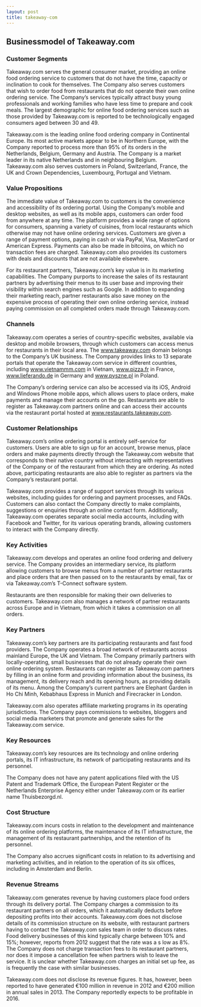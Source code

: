 ```yaml
---
layout: post
title: takeaway-com
---
```


Businessmodel of Takeaway.com
------------------------------

### Customer Segments

Takeaway.com serves the general consumer market, providing an online food ordering service to customers that do not have the time, capacity or inclination to cook for themselves. The Company also serves customers that wish to order food from restaurants that do not operate their own online ordering service. The Company’s services typically attract busy young professionals and working families who have less time to prepare and cook meals. The largest demographic for online food ordering services such as those provided by Takeaway.com is reported to be technologically engaged consumers aged between 30 and 49.

Takeaway.com is the leading online food ordering company in Continental Europe. Its most active markets appear to be in Northern Europe, with the Company reported to process more than 95% of its orders in the Netherlands, Belgium, Germany and Austria. The Company is a market leader in its native Netherlands and in neighbouring Belgium. Takeaway.com also serves customers in Poland, Switzerland, France, the UK and Crown Dependencies, Luxembourg, Portugal and Vietnam.

### Value Propositions

The immediate value of Takeaway.com to customers is the convenience and accessibility of its ordering portal. Using the Company’s mobile and desktop websites, as well as its mobile apps, customers can order food from anywhere at any time. The platform provides a wide range of options for consumers, spanning a variety of cuisines, from local restaurants which otherwise may not have online ordering services. Customers are given a range of payment options, paying in cash or via PayPal, Visa, MasterCard or American Express. Payments can also be made in bitcoins, on which no transaction fees are charged. Takeaway.com also provides its customers with deals and discounts that are not available elsewhere.

For its restaurant partners, Takeaway.com’s key value is in its marketing capabilities. The Company purports to increase the sales of its restaurant partners by advertising their menus to its user base and improving their visibility within search engines such as Google. In addition to expanding their marketing reach, partner restaurants also save money on the expensive process of operating their own online ordering service, instead paying commission on all completed orders made through Takeaway.com.

### Channels

Takeaway.com operates a series of country-specific websites, available via desktop and mobile browsers, through which customers can access menus for restaurants in their local area. The www.takeaway.com domain belongs to the Company’s UK business. The Company provides links to 13 separate portals that operate the Takeaway.com service in different countries, including www.vietnammm.com in Vietnam, www.pizza.fr in France, www.lieferando.de in Germany and www.pyszne.pl in Poland.

The Company’s ordering service can also be accessed via its iOS, Android and Windows Phone mobile apps, which allows users to place orders, make payments and manage their accounts on the go. Restaurants are able to register as Takeaway.com partners online and can access their accounts via the restaurant portal hosted at www.restaurants.takeaway.com.

### Customer Relationships

Takeaway.com’s online ordering portal is entirely self-service for customers. Users are able to sign up for an account, browse menus, place orders and make payments directly through the Takeaway.com website that corresponds to their native country without interacting with representatives of the Company or of the restaurant from which they are ordering. As noted above, participating restaurants are also able to register as partners via the Company’s restaurant portal.

Takeaway.com provides a range of support services through its various websites, including guides for ordering and payment processes, and FAQs. Customers can also contact the Company directly to make complaints, suggestions or enquiries through an online contact form. Additionally, Takeaway.com operates separate social media accounts, including with Facebook and Twitter, for its various operating brands, allowing customers to interact with the Company directly.

### Key Activities

Takeaway.com develops and operates an online food ordering and delivery service. The Company provides an intermediary service, its platform allowing customers to browse menus from a number of partner restaurants and place orders that are then passed on to the restaurants by email, fax or via Takeaway.com’s T-Connect software system.

Restaurants are then responsible for making their own deliveries to customers. Takeaway.com also manages a network of partner restaurants across Europe and in Vietnam, from which it takes a commission on all orders.

### Key Partners

Takeaway.com’s key partners are its participating restaurants and fast food providers. The Company operates a broad network of restaurants across mainland Europe, the UK and Vietnam. The Company primarily partners with locally-operating, small businesses that do not already operate their own online ordering system. Restaurants can register as Takeaway.com partners by filling in an online form and providing information about the business, its management, its delivery reach and its opening hours, as providing details of its menu. Among the Company’s current partners are Elephant Garden in Ho Chi Minh, Kebabhaus Express in Munich and Firecracker in London.

Takeaway.com also operates affiliate marketing programs in its operating jurisdictions. The Company pays commissions to websites, bloggers and social media marketers that promote and generate sales for the Takeaway.com service.

### Key Resources

Takeaway.com’s key resources are its technology and online ordering portals, its IT infrastructure, its network of participating restaurants and its personnel.

The Company does not have any patent applications filed with the US Patent and Trademark Office, the European Patent Register or the Netherlands Enterprise Agency either under Takeaway.com or its earlier name Thuisbezorgd.nl.

### Cost Structure

Takeaway.com incurs costs in relation to the development and maintenance of its online ordering platforms, the maintenance of its IT infrastructure, the management of its restaurant partnerships, and the retention of its personnel.

The Company also accrues significant costs in relation to its advertising and marketing activities, and in relation to the operation of its six offices, including in Amsterdam and Berlin.

### Revenue Streams

Takeaway.com generates revenue by having customers place food orders through its delivery portal. The Company charges a commission to its restaurant partners on all orders, which it automatically deducts before depositing profits into their accounts. Takeaway.com does not disclose details of its commission structure on its website, with restaurant partners having to contact the Takeaway.com sales team in order to discuss rates. Food delivery businesses of this kind typically charge between 10% and 15%; however, reports from 2012 suggest that the rate was a s low as 8%. The Company does not charge transaction fees to its restaurant partners, nor does it impose a cancellation fee when partners wish to leave the service. It is unclear whether Takeaway.com charges an initial set up fee, as is frequently the case with similar businesses.

Takeaway.com does not disclose its revenue figures. It has, however, been reported to have generated €100 million in revenue in 2012 and €200 million in annual sales in 2013. The Company reportedly expects to be profitable in 2016.
